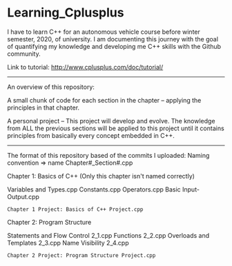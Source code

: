 # Learning_Cplusplus

I have to learn C++ for an autonomous vehicle course before winter semester, 2020, of university. I am documenting this journey with the goal of quantifying my knowledge and developing me C++ skills with the Github community.

Link to tutorial: http://www.cplusplus.com/doc/tutorial/

------------------------------------------------------------------------------------------------------------------------------------------

An overview of this repository:

A small chunk of code for each section in the chapter – applying the principles in that chapter.

A personal project – This project will develop and evolve. The knowledge from ALL the previous sections will be applied to this project until it contains principles from basically every concept embedded in C++.

------------------------------------------------------------------------------------------------------------------------------------------

The format of this repository based of the commits I uploaded:
  Naming convention => name Chapter#_Section#.cpp

Chapter 1: Basics of C++ (Only this chapter isn't named correctly)

  Variables and Types.cpp
  Constants.cpp
  Operators.cpp
  Basic Input-Output.cpp
  
    Chapter 1 Project: Basics of C++ Project.cpp

Chapter 2: Program Structure
  
   Statements and Flow Control 2_1.cpp
   Functions 2_2.cpp
   Overloads and Templates 2_3.cpp
   Name Visibility 2_4.cpp
   
    Chapter 2 Project: Program Structure Project.cpp
   
